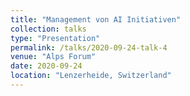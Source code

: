 ```yaml
---
title: "Management von AI Initiativen"
collection: talks
type: "Presentation"
permalink: /talks/2020-09-24-talk-4
venue: "Alps Forum"
date: 2020-09-24
location: "Lenzerheide, Switzerland"
---
```


